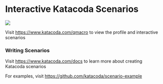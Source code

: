 # Interactive Katacoda Scenarios

[![](http://shields.katacoda.com/katacoda/qmacro/count.svg)](https://www.katacoda.com/qmacro "Get your profile on Katacoda.com")

Visit https://www.katacoda.com/qmacro to view the profile and interactive scenarios

### Writing Scenarios
Visit https://www.katacoda.com/docs to learn more about creating Katacoda scenarios

For examples, visit https://github.com/katacoda/scenario-example

